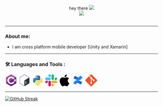 <div id="body" align="center">
    hey there
    <img src="https://media.giphy.com/media/hvRJCLFzcasrR4ia7z/giphy.gif" width="30px"/>
</div>
<div align="center">
    <img src="https://media.giphy.com/media/qgQUggAC3Pfv687qPC/giphy.gif" height="300"/>
</div>
<div id="badges" align="center">
  <img src="https://komarev.com/ghpvc/?username=artem-karaman&style=flat-square&color=blue" alt=""/>
</div>

---
### About me:</br>
- I am cross platform mobile developer [Unity and Xamarin]

---

### :hammer_and_wrench: Languages and Tools :
<div>
  <img src="https://github.com/devicons/devicon/blob/master/icons/csharp/csharp-original.svg" alt="csharp" width="40" height="40"/>
  <img src="https://github.com/devicons/devicon/blob/master/icons/bash/bash-original.svg" alt="csharp" width="40" height="40"/>
    <img src="https://github.com/devicons/devicon/blob/master/icons/python/python-original.svg" alt="csharp" width="40" height="40"/>
    <img src="https://github.com/devicons/devicon/blob/master/icons/slack/slack-original.svg" alt="csharp" width="40" height="40"/>
    <img src="https://github.com/devicons/devicon/blob/master/icons/apple/apple-original.svg" alt="csharp" width="40" height="40"/>
    <img src="https://github.com/devicons/devicon/blob/master/icons/confluence/confluence-original.svg" alt="csharp" width="40" height="40"/>
    <img src="https://github.com/devicons/devicon/blob/master/icons/git/git-original.svg" alt="csharp" width="40" height="40"/>
    
</div>

---

[![GitHub Streak](http://github-readme-streak-stats.herokuapp.com?user=artem-karaman&theme=dark&date_format=j%20M%5B%20Y%5D)](https://git.io/streak-stats)

<!--
**artem-karaman/artem-karaman** is a ✨ _special_ ✨ repository because its `README.md` (this file) appears on your GitHub profile.

Here are some ideas to get you started:

- 🔭 I’m currently working on ...
- 🌱 I’m currently learning ...
- 👯 I’m looking to collaborate on ...
- 🤔 I’m looking for help with ...
- 💬 Ask me about ...
- 📫 How to reach me: ...
- 😄 Pronouns: ...
- ⚡ Fun fact: ...
-->

